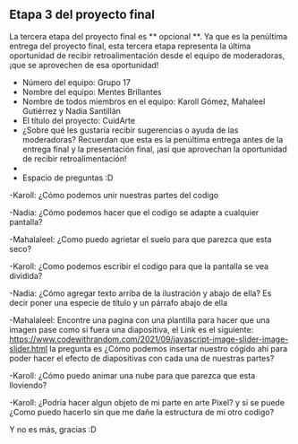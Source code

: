 ## Etapa 3 del proyecto final

La tercera etapa del proyecto final es ** opcional **. Ya que es la penúltima entrega del proyecto final, esta tercera etapa representa la última oportunidad de recibir retroalimentación desde el equipo de moderadoras, ¡que se aprovechen de esa oportunidad!

- Número del equipo:  Grupo 17
- Nombre del equipo: Mentes Brillantes
- Nombre de todos miembros en el equipo:  Karoll Gómez, Mahaleel Gutiérrez y Nadia Santillán
- El título del proyecto: CuidArte
- ¿Sobre qué les gustaría recibir sugerencias o ayuda de las moderadoras? Recuerdan que esta es la penúltima entrega antes de la entrega final y la presentación final, ¡así que aprovechan la oportunidad de recibir retroalimentación!
- 
- Espacio de preguntas :D
 
-Karoll: ¿Cómo podemos unir nuestras partes del codigo

-Nadia: ¿Cómo podemos  hacer que el codigo se adapte a cualquier pantalla?

-Mahalaleel: ¿Como puedo agrietar el suelo para que parezca que esta seco?

-Karoll: ¿Como podemos escribir el codigo para que la pantalla se vea dividida?

-Nadia: ¿Cómo agregar texto arriba de la ilustración y abajo de ella? Es decir poner una especie de título y un párrafo abajo de ella

-Mahalaleel: Encontre una pagina con una plantilla para hacer que una imagen pase como si fuera una diapositiva, el Link es el siguiente: https://www.codewithrandom.com/2021/09/javascript-image-slider-image-slider.html la pregunta es ¿Cómo podemos insertar nuestro cógido ahí para poder hacer el efecto de diapositivas con cada una de nuestras partes?

-Karoll: ¿Cómo puedo animar una nube para que parezca que esta lloviendo?

-Karoll: ¿Podría hacer algun objeto de mi parte en arte Pixel? y si se puede ¿Como puedo hacerlo sin que me dañe la estructura de mi otro codigo? 

Y no es más, gracias :D

